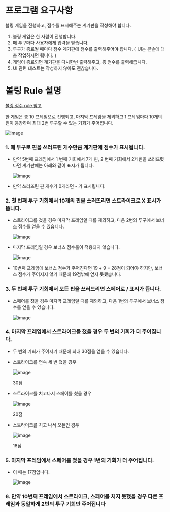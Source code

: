 # 프로그램 요구사항

볼링 게임을 진행하고, 점수를 표시해주는 계기판을 작성해야 합니다.

1. 볼링 게임은 한 사람이 진행합니다.
2. 매 투구마다 사용자에게 입력을 받습니다.
3. 투구가 종료될 때마다 점수 계기판에 점수를 출력해주어야 합니다. ( UI는 콘솔에 대충 작업하시면 됩니다. )
4. 게임이 종료되면 계기판을 다시한번 출력해주고, 총 점수를 출력해줍니다.
5. UI 관련 테스트는 작성하지 않아도 괜찮습니다.


# 볼링 Rule 설명

[볼링 점수 rule 참고](https://writing-mylife.tistory.com/55?category=427135)

한 게임은 총 10 프레임으로 진행되고, 마지막 프레임을 제외하고 1 프레임마다 10개의 핀이 등장하며 최대 2번 투구할 수 있는 기회가 주어집니다.

![image](https://user-images.githubusercontent.com/38971938/138270307-e0f27dd3-7bd4-4f32-96d6-be66977627a1.png)

### 1. 매 투구로 핀을 쓰러뜨린 개수만큼 계기판에 점수가 표시됩니다.

  - 만약 5번째 프레임에서 1 번째 기회에서 7개 핀, 2 번째 기회에서 2개핀을 쓰러뜨렸다면 계기판에는 아래와 같이 표시가 됩니다.
  
    ![image](https://user-images.githubusercontent.com/38971938/138270971-ac2ec430-0580-4e65-834a-b1a0f06fd5e1.png)

  - 만약 쓰러뜨린 핀 개수가 0개라면 - 가 표시됩니다.


### 2. 첫 번째 투구 기회에서 10개의 핀을 쓰러뜨리면 스트라이크로 X 표시가 뜹니다.

  - 스트라이크를 쳤을 경우 마지막 프레임일 때를 제외하고, 다음 2번의 투구에서 보너스 점수를 얻을 수 있습니다.

    ![image](https://user-images.githubusercontent.com/38971938/138271301-d2ec0c5d-c419-4f2a-9222-a4e3cc8d026e.png)
   
  - 마지막 프레임일 경우 보너스 점수룰이 적용되지 않습니다.

    ![image](https://user-images.githubusercontent.com/38971938/138271343-2cf3fa8a-595d-46f8-bbb3-a6e720cb33cb.png)

  - 10번째 프레임에 보너스 점수가 주어진다면 19 + 9 = 28점이 되어야 하지만, 보너스 점수가 주어지지 않기 때문에 19점밖에 얻지 못했습니다.


### 3. 두 번째 투구 기회에서 모든 핀을 쓰러뜨리면 스페어로 / 표시가 뜹니다.

  - 스페어를 쳤을 경우 마지막 프레임일 때를 제외하고, 다음 1번의 투구에서 보너스 점수를 얻을 수 있습니다.

    ![image](https://user-images.githubusercontent.com/38971938/138271413-c1d3432f-e1db-4027-a99b-84091309feb0.png)


### 4. 마지막 프레임에서 스트라이크를 쳤을 경우 두 번의 기회가 더 주어집니다.

  - 두 번의 기회가 주어지기 때문에 최대 30점을 얻을 수 있습니다.

  - 스트라이크를 연속 세 번 쳤을 경우

    ![image](https://user-images.githubusercontent.com/38971938/138271773-6d54b93c-fcf7-4f26-bd86-6f519eb776ec.png)

    30점

  - 스트라이크를 치고나서 스페어를 쳤을 경우

    ![image](https://user-images.githubusercontent.com/38971938/138271815-1aa1c351-21c0-4982-8636-bfaac2d9f7f9.png)
    
    20점

  - 스트라이크를 치고 나서 오픈인 경우


    ![image](https://user-images.githubusercontent.com/38971938/138271855-0d39037d-c4b6-46c0-b266-e319e91a8871.png)

    18점

### 5. 마지막 프레임에서 스페어를 쳤을 경우 1번의 기회가 더 주어집니다.

- 이 때는 17점입니다.

    ![image](https://user-images.githubusercontent.com/38971938/138271931-e440ca5c-2f8f-4180-8e68-0f64d7fc17a2.png)

### 6. 만약 10번째 프레임에서 스트라이크, 스페어를 치지 못했을 경우 다른 프레임과 동일하게 2번의 투구 기회만 주어집니다
